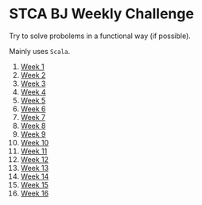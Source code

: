 # STCA BJ Weekly Challenge

Try to solve probolems in a functional way (if possible).

Mainly uses `Scala`.


1. [Week 1](https://github.com/Somainer/stca-weekly-challenge/tree/master/week1)
2. [Week 2](https://github.com/Somainer/stca-weekly-challenge/tree/master/week2)
3. [Week 3](https://github.com/Somainer/stca-weekly-challenge/tree/master/week3)
4. [Week 4](https://github.com/Somainer/stca-weekly-challenge/tree/master/week4)
5. [Week 5](https://github.com/Somainer/stca-weekly-challenge/tree/master/week5)
6. [Week 6](https://github.com/Somainer/stca-weekly-challenge/tree/master/week6)
7. [Week 7](https://github.com/Somainer/stca-weekly-challenge/tree/master/week7)
8. [Week 8](https://github.com/Somainer/stca-weekly-challenge/tree/master/week8)
9. [Week 9](https://github.com/Somainer/stca-weekly-challenge/tree/master/week9)
10. [Week 10](https://github.com/Somainer/stca-weekly-challenge/tree/master/week10)
11. [Week 11](https://github.com/Somainer/stca-weekly-challenge/tree/master/week11)
12. [Week 12](https://github.com/Somainer/stca-weekly-challenge/tree/master/week12)
13. [Week 13](https://github.com/Somainer/stca-weekly-challenge/tree/master/week13)
14. [Week 14](https://github.com/Somainer/stca-weekly-challenge/tree/master/week14)
15. [Week 15](https://github.com/Somainer/stca-weekly-challenge/tree/master/week15)
16. [Week 16](https://github.com/Somainer/stca-weekly-challenge/tree/master/week16)